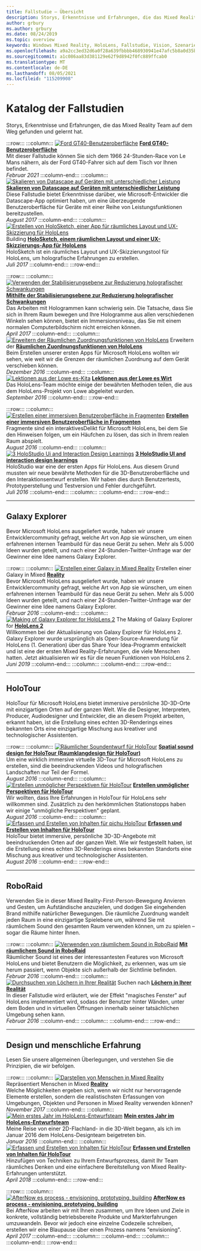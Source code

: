 ```yaml
---
title: Fallstudie – Übersicht
description: Storys, Erkenntnisse und Erfahrungen, die das Mixed Reality Team auf dem Weg gefunden und gelernt hat.
author: grbury
ms.author: grbury
ms.date: 08/24/2019
ms.topic: overview
keywords: Windows Mixed Reality, HoloLens, Fallstudie, Vision, Szenarien, Fallstudien, Mixed Reality-Headset, Windows Mixed Reality-Headset, Virtual Reality-Headset
ms.openlocfilehash: a9a2cc3ed32d6a0f28a639fbbbb468930941e47afc5b8a0d35bb43b2c86144ff
ms.sourcegitcommit: a1c086aa83d381129e62f9d8942f0fc889ffcab0
ms.translationtype: MT
ms.contentlocale: de-DE
ms.lasthandoff: 08/05/2021
ms.locfileid: "115209908"
---
```

# <a name="case-study-gallery"></a>Katalog der Fallstudien

Storys, Erkenntnisse und Erfahrungen, die das Mixed Reality Team auf dem Weg gefunden und gelernt hat.

:::row:::
    :::column:::
       [ ![ Ford GT40-Benutzeroberfläche](../develop/unreal/images/ford-gt40-img-01.jpg)](../develop/unreal/unreal-ford-gt40.md) **[Ford GT40-Benutzeroberfläche](../develop/unreal/unreal-ford-gt40.md)**<br>
        Mit dieser Fallstudie können Sie sich dem 1966 24-Stunden-Race von Le Mans nähern, als der Ford GT40-Fahrer sich auf dem Tisch vor Ihnen befindet.<br>
        *Februar 2021*
    :::column-end:::
    :::column:::
       [ ![ Skalieren von Datascape auf Geräten mit unterschiedlicher Leistung](images/cloud-steps-1-4-700px.jpg)](../out-of-scope/case-study-scaling-datascape-across-devices-with-different-performance.md) **[Skalieren von Datascape auf Geräten mit unterschiedlicher Leistung](../out-of-scope/case-study-scaling-datascape-across-devices-with-different-performance.md)**<br>
        Diese Fallstudie bietet Erkenntnisse darüber, wie Microsoft-Entwickler die Datascape-App optimiert haben, um eine überzeugende Benutzeroberfläche für Geräte mit einer Reihe von Leistungsfunktionen bereitzustellen.<br>
        *August 2017*
    :::column-end:::
    :::column:::
       [ ![ Erstellen von HoloSketch, einer App für räumliches Layout und UX-Skizzierung für HoloLens](images/holosketch-image-01-640px.png)](../out-of-scope/case-study-building-holosketch,-a-spatial-layout-and-ux-sketching-app-for-hololens.md) Building **[HoloSketch, einem räumlichen Layout und einer UX-Skizzierungs-App für HoloLens](../out-of-scope/case-study-building-holosketch,-a-spatial-layout-and-ux-sketching-app-for-hololens.md)**<br>
        HoloSketch ist ein räumliches Layout und UX-Skizzierungstool für HoloLens, um holografische Erfahrungen zu erstellen.<br>
         *Juli 2017*
    :::column-end:::
:::row-end:::

:::row:::
    :::column:::
       [ ![ Verwenden der Stabilisierungsebene zur Reduzierung holografischer Schwankungen](images/holotour-stabilization-plane-500px.jpg)](../develop/platform-capabilities-and-apis/case-study-using-the-stabilization-plane-to-reduce-holographic-turbulence.md) **[Mithilfe der Stabilisierungsebene zur Reduzierung holografischer Schwankungen](../develop/platform-capabilities-and-apis/case-study-using-the-stabilization-plane-to-reduce-holographic-turbulence.md)**<br>
        Das Arbeiten mit Hologrammen kann schwierig sein. Die Tatsache, dass Sie sich in Ihrem Raum bewegen und Ihre Hologramme aus allen verschiedenen Winkeln sehen können, bietet ein Immersionsniveau, das Sie mit einem normalen Computerbildschirm nicht erreichen können.<br>
        *April 2017*
    :::column-end:::
    :::column:::
       [ ![ Erweitern der Räumlichen Zuordnungsfunktionen von HoloLens](images/away-from-camera-position-500px.png)](../out-of-scope/case-study-expanding-the-spatial-mapping-capabilities-of-hololens.md) Erweitern der **[Räumlichen Zuordnungsfunktionen von HoloLens](../out-of-scope/case-study-expanding-the-spatial-mapping-capabilities-of-hololens.md)**<br>
        Beim Erstellen unserer ersten Apps für Microsoft HoloLens wollten wir sehen, wie weit wir die Grenzen der räumlichen Zuordnung auf dem Gerät verschieben können.<br>
        *Dezember 2016*
    :::column-end:::
    :::column:::
       [ ![ Lektionen aus der Lowe es-Kita](images/lowes.jpg)](../out-of-scope/case-study-lessons-from-the-lowes-kitchen.md) **[Lektionen aus der Lowe es Wirt](../out-of-scope/case-study-lessons-from-the-lowes-kitchen.md)**<br>
        Das HoloLens-Team möchte einige der bewährten Methoden teilen, die aus dem HoloLens-Projekt von Lowe abgeleitet wurden.<br>
        *September 2016*
    :::column-end:::
:::row-end:::

:::row:::
    :::column:::
       [ ![ Erstellen einer immersiven Benutzeroberfläche in Fragmenten](images/surfacereconstruction.jpg)](../out-of-scope/case-study-creating-an-immersive-experience-in-fragments.md) **[Erstellen einer immersiven Benutzeroberfläche in Fragmenten](../out-of-scope/case-study-creating-an-immersive-experience-in-fragments.md)**<br>
        Fragmente sind ein interaktivesDelikt für Microsoft HoloLens, bei dem Sie den Hinweisen folgen, um ein Häufchen zu lösen, das sich in Ihrem realen Raum abspielt.<br>
        *August 2016*
    :::column-end:::
    :::column:::
       [ ![ 3 HoloStudio Ui and Interaction Design Learnings](images/thought-bubble-500px.jpg)](../out-of-scope/case-study-3-holostudio-ui-and-interaction-design-learnings.md) **[3 HoloStudio UI and interaction design learnings](../out-of-scope/case-study-3-holostudio-ui-and-interaction-design-learnings.md)**<br>
        HoloStudio war eine der ersten Apps für HoloLens. Aus diesem Grund mussten wir neue bewährte Methoden für die 3D-Benutzeroberfläche und den Interaktionsentwurf erstellen. Wir haben dies durch Benutzertests, Prototyperstellung und Testversion und Fehler durchgeführt.<br>
        *Juli 2016*
    :::column-end:::
    :::column:::
    :::column-end:::
:::row-end:::

---

## <a name="galaxy-explorer"></a>Galaxy Explorer

Bevor Microsoft HoloLens ausgeliefert wurde, haben wir unsere Entwicklercommunity gefragt, welche Art von App sie wünschen, um einen erfahrenen internen Teambuild für das neue Gerät zu sehen. Mehr als 5.000 Ideen wurden geteilt, und nach einer 24-Stunden-Twitter-Umfrage war der Gewinner eine Idee namens Galaxy Explorer.

:::row:::
    :::column:::
       [ ![ Erstellen einer Galaxy in Mixed Reality](images/full-galaxy-500px.png)](../out-of-scope/case-study-creating-a-galaxy-in-mixed-reality.md) Erstellen einer Galaxy in Mixed **[Reality](../out-of-scope/case-study-creating-a-galaxy-in-mixed-reality.md)**<br>
        Bevor Microsoft HoloLens ausgeliefert wurde, haben wir unsere Entwicklercommunity gefragt, welche Art von App sie wünschen, um einen erfahrenen internen Teambuild für das neue Gerät zu sehen. Mehr als 5.000 Ideen wurden geteilt, und nach einer 24-Stunden-Twitter-Umfrage war der Gewinner eine Idee namens Galaxy Explorer.<br>
         *Februar 2016*
    :::column-end:::
    :::column:::
       [ ![ Making of Galaxy Explorer for HoloLens 2](../develop/unity/images/ge-update-interactions-concept-force-grab.png)](../develop/unity/galaxy-explorer-update.md) The Making of Galaxy Explorer for **[HoloLens 2](../develop/unity/galaxy-explorer-update.md)**<br>
        Willkommen bei der Aktualisierung von Galaxy Explorer für HoloLens 2. Galaxy Explorer wurde ursprünglich als Open-Source-Anwendung für HoloLens (1. Generation) über das Share Your Idea-Programm entwickelt und ist eine der ersten Mixed Reality-Erfahrungen, die viele Menschen hatten. Jetzt aktualisieren wir es für die neuen Funktionen von HoloLens 2.<br>
        *Juni 2019*
    :::column-end:::
    :::column:::
    :::column-end:::
:::row-end:::

---

## <a name="holotour"></a>HoloTour

HoloTour für Microsoft HoloLens bietet immersive persönliche 3D-3D-Orte mit einzigartigen Orten auf der ganzen Welt. Wie die Designer, Interpreten, Producer, Audiodesigner und Entwickler, die an diesem Projekt arbeiten, erkannt haben, ist die Erstellung eines echten 3D-Renderings eines bekannten Orts eine einzigartige Mischung aus kreativer und technologischer Assistenten.

:::row:::
    :::column:::
       [ ![ Räumlicher Soundentwurf für HoloTour](../out-of-scope/images/recreated-colosseum-holotour-500px.png)](../design/case-study-spatial-sound-design-for-holotour.md) **[Spatial sound design for HoloTour (Raumklangdesign für HoloTour)](../design/case-study-spatial-sound-design-for-holotour.md)**<br>
        Um eine wirklich immersive virtuelle 3D-Tour für Microsoft HoloLens zu erstellen, sind die beeindruckenden Videos und holografischen Landschaften nur Teil der Formel.<br>
         *August 2016*
    :::column-end:::
    :::column:::
       [ ![ Erstellen unmöglicher Perspektiven für HoloTour](../out-of-scope/images/rome-colosseum-overlay-500px.png)](../out-of-scope/case-study-creating-impossible-perspectives-for-holotour.md) **[Erstellen unmöglicher Perspektiven für HoloTour](../out-of-scope/case-study-creating-impossible-perspectives-for-holotour.md)**<br>
        Wir wollten, dass Ihre Erfahrungen in HoloTour für HoloLens sehr willkommen sind. Zusätzlich zu den herkömmlichen Stationstopps haben wir einige "unmögliche Perspektiven" geplant.<br>
        *August 2016*
    :::column-end:::
    :::column:::
       [ ![ Erfassen und Erstellen von Inhalten für pichu HoloTour](../out-of-scope/images/camera-machu-pichu-500px.png)](../out-of-scope/case-study-capturing-and-creating-content-for-holotour.md) **[Erfassen und Erstellen von Inhalten für HoloTour](../out-of-scope/case-study-capturing-and-creating-content-for-holotour.md)**<br>
        HoloTour bietet immersive, persönliche 3D-3D-Angebote mit beeindruckenden Orten auf der ganzen Welt. Wie wir festgestellt haben, ist die Erstellung eines echten 3D-Renderings eines bekannten Standorts eine Mischung aus kreativer und technologischer Assistenten.<br>
        *August 2016*
    :::column-end:::
:::row-end:::

---

## <a name="roboraid"></a>RoboRaid

Verwenden Sie in dieser Mixed Reality-First-Person-Bewegung Anvieren und Gesten, um Aufständische anzuzielen, und dodgen Sie eingehenden Brand mithilfe natürlicher Bewegungen. Die räumliche Zuordnung wandelt jeden Raum in eine einzigartige Spielebene um, während Sie mit räumlichem Sound den gesamten Raum verwenden können, um zu spielen – sogar die Räume hinter Ihnen.

:::row:::
    :::column:::
       [ ![ Verwenden von räumlichem Sound in RoboRaid](../design/images/successful-dodge-roboraid-500px.jpg)](../design/case-study-using-spatial-sound-in-roboraid.md) **[Mit räumlichem Sound in RoboRaid](../design/case-study-using-spatial-sound-in-roboraid.md)**<br>
        Räumlicher Sound ist eines der interessantesten Features von Microsoft HoloLens und bietet Benutzern die Möglichkeit, zu erkennen, was um sie herum passiert, wenn Objekte sich außerhalb der Sichtlinie befinden.<br>
         *Februar 2016*
    :::column-end:::
    :::column:::
       [ ![ Durchsuchen von Löchern in Ihrer Realität](../develop/unity/images/roboraid-640px.png)](../out-of-scope/case-study-looking-through-holes-in-your-reality.md) Suchen nach **[Löchern in Ihrer Realität](../out-of-scope/case-study-looking-through-holes-in-your-reality.md)**<br>
        In dieser Fallstudie wird erläutert, wie der Effekt "magisches Fenster" auf HoloLens implementiert wird, sodass der Benutzer hinter Wänden, unter dem Boden und in virtuellen Öffnungen innerhalb seiner tatsächlichen Umgebung sehen kann.<br>
        *Februar 2016*
    :::column-end:::
    :::column:::
    :::column-end:::
:::row-end:::

---

## <a name="design-and-human-experience"></a>Design und menschliche Erfahrung

Lesen Sie unsere allgemeinen Überlegungen, und verstehen Sie die Prinzipien, die wir befolgen.

:::row:::
    :::column:::
       [ ![ Darstellen von Menschen in Mixed Reality](../develop/unity/images/bang-ai-weiwie.jpg)](../out-of-scope/case-study-representing-humans-in-mixed-reality.md) Repräsentiert Menschen in Mixed **[Reality](../out-of-scope/case-study-representing-humans-in-mixed-reality.md)**<br>
        Welche Möglichkeiten ergeben sich, wenn wir nicht nur hervorragende Elemente erstellen, sondern die realistischsten Erfassungen von Umgebungen, Objekten und Personen in Mixed Reality verwenden können?<br>
         *November 2017*
    :::column-end:::
    :::column:::
       [ ![ Mein erstes Jahr im HoloLens-Entwurfsteam](../develop/unity/images/MotionController.jpg)](../out-of-scope/case-study-my-first-year-on-the-hololens-design-team.md) **[Mein erstes Jahr im HoloLens-Entwurfsteam](../out-of-scope/case-study-my-first-year-on-the-hololens-design-team.md)**<br>
        Meine Reise von einer 2D-Flachland- in die 3D-Welt begann, als ich im Januar 2016 dem HoloLens-Designteam beigetreten bin.<br>
        *Januar 2016*
    :::column-end:::
    :::column:::
       [ ![ Erfassen und Erstellen von Inhalten für HoloTour](images/academyteam1000.png)](case-study-expanding-the-design-process-for-mixed-reality.md) **[Erfassen und Erstellen von Inhalten für HoloTour](case-study-expanding-the-design-process-for-mixed-reality.md)**<br>
        Hinzufügen von Techniken zu Ihrem Entwurfsprozess, damit Ihr Team räumliches Denken und eine einfachere Bereitstellung von Mixed Reality-Erfahrungen unterstützt.<br>
        *April 2018*
    :::column-end:::
:::row-end:::

:::row:::
    :::column:::
       [ ![ AfterNow es process - envisioning, prototyping, building](../out-of-scope/images/whatisenvisioning-640px.png)](../out-of-scope/case-study-afternows-process-envisioning,-prototyping,-building.md) **[AfterNow es process - envisioning, prototyping, building](../out-of-scope/case-study-afternows-process-envisioning,-prototyping,-building.md)**<br>
        Bei AfterNow arbeiten wir mit Ihnen zusammen, um Ihre Ideen und Ziele in konkrete, vollständig betriebsbereite Produkte und Markterfahrungen umzuwandeln. Bevor wir jedoch eine einzelne Codezeile schreiben, erstellen wir eine Blaupause über einen Prozess namens "envisioning".<br>
        *April 2017*
    :::column-end:::
    :::column:::
    :::column-end:::
    :::column:::
    :::column-end:::
:::row-end:::
